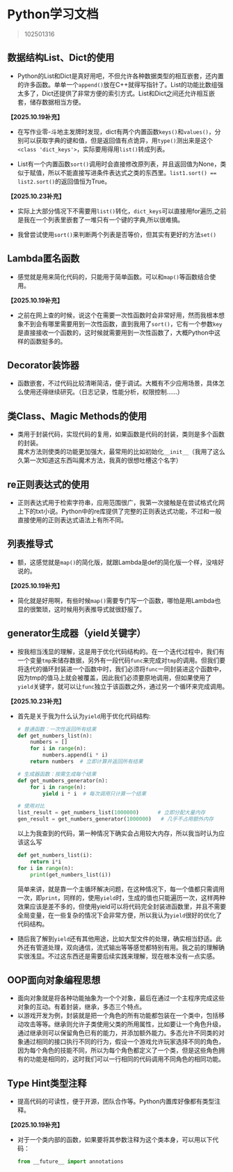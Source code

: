 # Python学习文档

> 102501316

## 数据结构List、Dict的使用

+ Python的List和Dict是真好用吧，不但允许各种数据类型的相互嵌套，还内置的许多函数。单单一个`append()`放在C++就得写指针了。List的功能比数组强太多了，Dict还提供了非常方便的索引方式。List和Dict之间还允许相互嵌套，储存数据相当方便。

**【2025.10.19补充】**   
+ 在写作业零-斗地主发牌时发现，dict有两个内置函数`keys()`和`values()`，分别可以获取字典的键和值，但是返回值有点诡异，用`type()`测出来是这个`<class 'dict_keys'>`，实际要用得用`list()`转成列表。

+ List有一个内置函数`sort()`调用时会直接修改原列表，并且返回值为None，类似于赋值，所以不能直接写进条件表达式之类的东西里。`list1.sort() == list2.sort()`的返回值恒为True。　　

**【2025.10.23补充】**   
+ 实际上大部分情况下不需要用`list()`转化，`dict_keys`可以直接用for遍历,之前是我在一个列表里嵌套了一堆只有一个键的字典,所以很难搞。

+ 我曾尝试使用`sort()`来判断两个列表是否等价，但其实有更好的方法`set()`

## Lambda匿名函数

+ 感觉就是用来简化代码的，只能用于简单函数。可以和`map()`等函数结合使用。

**【2025.10.19补充】**  
+ 之前在网上查的时候，说这个在需要一次性函数时会非常好用，然而我根本想象不到会有哪里需要用到一次性函数，直到我用了`sort()`，它有一个参数`key`是直接接收一个函数的，这时候就需要用到一次性函数了，大概Python中这样的函数挺多的。

## Decorator装饰器

+ 函数嵌套，不过代码比较清晰简洁，便于调试。大概有不少应用场景，具体怎么使用还得继续研究。（日志记录，性能分析，权限控制……）

## 类Class、Magic Methods的使用

+ 类用于封装代码，实现代码的复用，如果函数是代码的封装，类则是多个函数的封装。  
魔术方法则使类的功能更加强大，最常用的比如初始化`__init__`（我用了这么久第一次知道这东西叫魔术方法，我真的很想吐槽这个名字）

## re正则表达式的使用

+ 正则表达式用于检索字符串，应用范围很广，我第一次接触是在尝试格式化网上下的txt小说。Python中的re库提供了完整的正则表达式功能，不过和一般直接使用的正则表达式语法上有所不同。

## 列表推导式

+ 额，这感觉就是`map()`的简化版，就跟Lambda是def的简化版一个样，没啥好说的。  

**【2025.10.19补充】**  
+ 简化就是好用啊，有些时候`map()`需要专门写一个函数，哪怕是用Lambda也显的很繁琐，这时候用列表推导式就很舒服了。

## generator生成器（yield关键字）

+ 按我相当浅显的理解，这是用于优化代码结构的。在一个迭代过程中，我们有一个变量`tmp`来储存数据，另外有一段代码`func`来完成对`tmp`的调用。但我们要将迭代的循环封装进一个函数中时，我们必须将`func`一同封装进这个函数中，因为tmp的值马上就会被覆盖，因此我们必须要原地调用，但如果使用了`yield`关键字，就可以让`func`独立于该函数之外，通过另一个循环来完成调用。　　

**【2025.10.23补充】**  
+ 首先是关于我为什么认为`yield`用于优化代码结构:

  ```python
  # 普通函数：一次性返回所有结果
  def get_numbers_list(n):
      numbers = []
      for i in range(n):
          numbers.append(i * i)
      return numbers  # 立即计算并返回所有结果

  # 生成器函数：按需生成每个结果
  def get_numbers_generator(n):
      for i in range(n):
          yield i * i  # 每次调用只计算一个结果

  # 使用对比
  list_result = get_numbers_list(1000000)      # 立即分配大量内存
  gen_result = get_numbers_generator(1000000)   # 几乎不占用额外内存
  ```

  以上为我查到的代码，第一种情况下确实会占用较大内存，所以我当时认为应该这么写

  ```python
  def get_numbers_list(i):
      return i*i
  for i in range(n):
      print(get_numbers_list(i))
  ```

  简单来讲，就是靠一个主循环解决问题，在这种情况下，每一个值都只需调用一次，即`print`，同样的，使用`yield`时，生成的值也只能遍历一次，这样两种效果应该是差不多的，但使用yield可以将代码完全封装进函数里，并且不需要全局变量，在一些复杂的情况下会非常方便，所以我认为`yield`很好的优化了代码结构。  

+ 随后我了解到`yield`还有其他用途，比如大型文件的处理，确实相当舒适。此外还有管道处理，双向通信，流式输出等等感觉都特别有用。我之前的理解确实很浅显。不过这东西还是需要后续实践来理解，现在根本没有一点实感。

## OOP面向对象编程思想

+ 面向对象就是将各种功能抽象为一个个对象，最后在通过一个主程序完成这些对象的互动。有着封装，继承，多态三个特点。  
+ 以游戏开发为例，封装就是把一个角色的所有功能都包装在一个类中，包括移动攻击等等。继承则允许子类使用父类的所用属性，比如要让一个角色升级，通过继承则可以保留角色已有的能力，并添加额外能力。多态允许不同类的对象通过相同的接口执行不同的行为，假设一个游戏允许玩家选择不同的角色，因为每个角色的技能不同，所以为每个角色都定义了一个类，但是这些角色拥有的功能是相同的，这时我们可以一行相同的代码调用不同角色的相同功能。  

## Type Hint类型注释

+ 提高代码的可读性，便于开源，团队合作等。Python内置库好像都有类型注释。  

**【2025.10.19补充】**  
+ 对于一个类内部的函数，如果要将其参数注释为这个类本身，可以用以下代码：  

  ```python
  from __future__ import annotations
  ```
